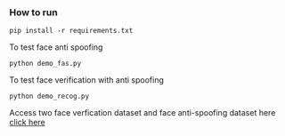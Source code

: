 ### How to run
```
pip install -r requirements.txt
```
To test face anti spoofing
```
python demo_fas.py
```
To test face verification with anti spoofing 
```
python demo_recog.py
```
Access two face verfication dataset and face anti-spoofing dataset here [click here](https://drive.google.com/drive/folders/1bCVt-XRS7YAOHQuaeRcoJu9uAKNV42O-?usp=drive_link)
